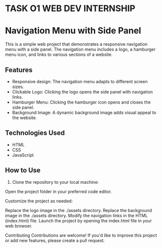 # TASK O1 WEB DEV INTERNSHIP

# Navigation Menu with Side Panel

This is a simple web project that demonstrates a responsive navigation menu with a side panel. The navigation menu includes a logo, a hamburger menu icon, and links to various sections of a website.

## Features

- Responsive design: The navigation menu adapts to different screen sizes.
- Clickable Logo: Clicking the logo opens the side panel with navigation links.
- Hamburger Menu: Clicking the hamburger icon opens and closes the side panel.
- Background Image: A dynamic background image adds visual appeal to the website.

## Technologies Used

- HTML
- CSS
- JavaScript

## How to Use

1. Clone the repository to your local machine:

Open the project folder in your preferred code editor.

Customize the project as needed:

Replace the logo image in the ./assets directory.
Replace the background image in the ./assets directory.
Modify the navigation links in the HTML (index.html) file.
Launch the project by opening the index.html file in your web browser.

Contributing
Contributions are welcome! If you'd like to improve this project or add new features, please create a pull request.

